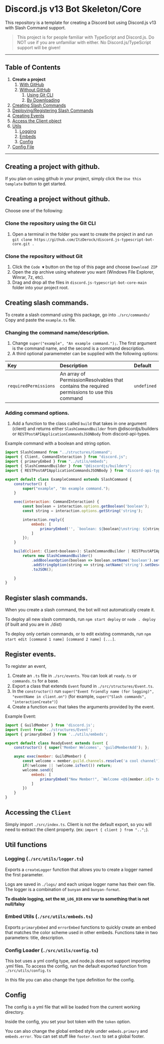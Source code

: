 # Discord.js v13 Bot Skeleton/Core
This repository is a template for creating a Discord bot using Discord.js v13 with Slash Command support.

> This project is for people familiar with TypeScript and Discord.js. Do NOT use if you are unfamiliar with either.
> No Discord.js/TypeScript support will be given!
 
---
## Table of Contents
1. **Create a project**
    1. [With GitHub](https://github.com/ItzDerock/discord.js-typescript-bot-core/blob/main/README.md#creating-a-project-with-github)
    2. [Without GitHub](https://github.com/ItzDerock/discord.js-typescript-bot-core/blob/main/README.md#creating-a-project-without-github)
        1. [Using Git CLI](https://github.com/ItzDerock/discord.js-typescript-bot-core/blob/main/README.md#clone-the-repository-using-the-git-cli)
        2. [By Downloading](https://github.com/ItzDerock/discord.js-typescript-bot-core/blob/main/README.md#clone-the-repository-without-git)
2. [Creating Slash Commands](https://github.com/ItzDerock/discord.js-typescript-bot-core/blob/main/README.md#creating-slash-commands)
3. [Deploying/Registering Slash Commands](https://github.com/ItzDerock/discord.js-typescript-bot-core/blob/main/README.md#register-slash-commands)
4. [Creating Events](https://github.com/ItzDerock/discord.js-typescript-bot-core/blob/main/README.md#register-events)
5. [Access the Client object](https://github.com/ItzDerock/discord.js-typescript-bot-core/blob/main/README.md#accessing-the-client)
6. [Utils](https://github.com/ItzDerock/discord.js-typescript-bot-core/blob/main/README.md#util-functions)
    1. [Logging](https://github.com/ItzDerock/discord.js-typescript-bot-core/blob/main/README.md#logging-srcutilsloggerts)
    2. [Embeds](https://github.com/ItzDerock/discord.js-typescript-bot-core/blob/main/README.md#embed-utils-srcutilsembedsts)
    3. [Config](https://github.com/ItzDerock/discord.js-typescript-bot-core/blob/main/README.md#config-loader-srcutilsconfigts)
7. [Config File](https://github.com/ItzDerock/discord.js-typescript-bot-core/blob/main/README.md#config)

---

## Creating a project **with github**.
If you plan on using github in your project, simply click the `Use this template` button to get started.

## Creating a project **without github**.
Choose one of the following:
### Clone the repository using the Git CLI
1. Open a terminal in the folder you want to create the project in and run `git clone https://github.com/ItzDerock/discord.js-typescript-bot-core.git .`
### Clone the repository without Git
1. Click the `Code ▼` button on the top of this page and choose `Download ZIP`
2. Open the zip archive using whatever you want (Windows File Explorer, Winrar, 7z, etc).
3. Drag and drop all the files in `discord.js-typescript-bot-core-main` folder into your project root.

## Creating slash commands.
To create a slash command using this package, go into `./src/commands/`
Copy and paste the `example.ts` file.

### Changing the command name/description.
1. Change `super("example", "An example command.");`. The first argument is the command name, and the second is a command description.
2. A third optional paramemeter can be supplied with the following options:

| Key | Description | Default |
| :-- | :-- | :-- |
| `requiredPermissions` | An array of PermissionResolvables that contains the required permissions to use this command | `undefined` |

### Adding command options.
1. Add a function to the class called `build` that takes in one argument (client) and returns either `SlashCommandBuilder` from @discordjs/builders or `RESTPostAPIApplicationCommandsJSONBody` from discord-api-types.

Example command with a boolean and string option.
```js
import SlashCommand from "../structures/Command";
import { Client, CommandInteraction } from "discord.js";
import { primaryEmbed } from "../utils/embeds";
import { SlashCommandBuilder } from "@discordjs/builders";
import { RESTPostAPIApplicationCommandsJSONBody } from "discord-api-types";

export default class ExampleCommand extends SlashCommand {
    constructor() {
        super("example", "An example command.");
    }

    exec(interaction: CommandInteraction) {
        const boolean = interaction.options.getBoolean('boolean');
        const string = interaction.options.getString('string');

        interaction.reply({
            embeds: [
                primaryEmbed('', `boolean: ${boolean}\nstring: ${string}`)
            ]
        });
    }

    build(client: Client<boolean>): SlashCommandBuilder | RESTPostAPIApplicationCommandsJSONBody {
        return new SlashCommandBuilder()
            .addBooleanOption(boolean => boolean.setName('boolean').setDescription('test boolean option').setRequired(true))
            .addStringOption(string => string.setName('string').setDescription('test string option').setRequired(true))
            .toJSON();

    }
}
```

## Register slash commands.
When you create a slash command, the bot will not automatically create it. 

To deploy all new slash commands, run `npm start deploy` or `node . deploy` (if built and you are in ./dist)

To deploy only certain commands, or to edit existing commands, run `npm start edit [command 1 name] [command 2 name] [...]`.

## Register events.
To register an event,
1. Create an `.ts` file in `./src/events`. You can look at `ready.ts` or `commands.ts` for a base.
2. Export a class that extends `Event` found in `./src/structures/Event.ts`.
3. In the `constructor()` run `super("Event friendly name (for logging)", "eventName in client.on")` (for example, `super("Slash commands", "interactionCreate")`)
4. Create a function `exec` that takes the arguments provided by the event.

Example Event:
```js
import { GuildMember } from 'discord.js';
import Event from '../structures/Event';
import { primaryEmbed } from '../utils/embeds';

export default class ReadyEvent extends Event {
    constructor() { super('Member Welcomes', 'guildMemberAdd'); };

    async exec(member: GuildMember) {
        const welcome = member.guild.channels.resolve('a cool channel');
        if(!welcome || !welcome.isText()) return;
        welcome.send({
            embeds: [
                primaryEmbed("New Member!", `Welcome <@${member.id}> to ${member.guild.name}!`)
            ]
        })
    }
}
```

## Accessing the `Client`
Simply import `./src/index.ts`. Client is not the default export, so you will need to extract the client property. (ex: `import { client } from "..";`).

## Util functions
### Logging (`./src/utils/logger.ts`)
Exports a `createLogger` function that allows you to create a logger named the first parameter.

Logs are saved in `./logs/` and each unique logger name has their own file. The logger is a combination of `bunyan` and `bunyan-format`.

**To disable logging, set the `NO_LOG_DIR` env var to something that is not null/falsy**

### Embed Utils (`./src/utils/embeds.ts`)
Exports `primaryEmbed` and `errorEmbed` functions to quickly create an embed that matches the color scheme used in other embeds. Functions take in two parameters: title, description.
### Config Loader (`./src/utils/config.ts`)
This bot uses a yml config type, and node.js does not support importing .yml files. 
To access the config, run the default exported function from `./src/utils/config.ts`

In this file you can also change the type definition for the config.

## Config
The config is a yml file that will be loaded from the current working directory.

Inside the config, you set your bot token with the `token` option.

You can also change the global embed style under `embeds.primary` and `embeds.error`. You can set stuff like `footer.text` to set a global footer.
